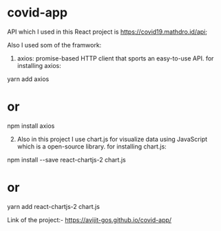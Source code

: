 # covid-app

API which I used in this React project is https://covid19.mathdro.id/api;

Also I used som of the framwork:
1. axios: promise-based HTTP client that sports an easy-to-use API.
for installing axios:

yarn add axios
# or 
npm install axios

2. Also in this project I use chart.js for visualize data using JavaScript which is a open-source library.
for installing chart.js:

npm install --save react-chartjs-2 chart.js
# or
yarn add react-chartjs-2 chart.js


Link of the project:- https://avijit-gos.github.io/covid-app/
